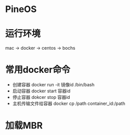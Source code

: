 # PineOS

# 运行环境
mac -> docker -> centos -> bochs

# 常用docker命令
* 创建容器 docker run -it 镜像id /bin/bash
* 启动容器 docker start 容器id
* 停止容器 dokcer stop 容器id
* 主机传输文件给容器 docker cp /path container_id:/path

# 加载MBR

